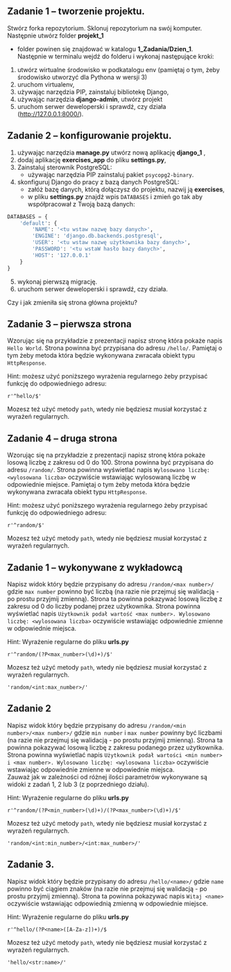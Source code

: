 ## Zadanie 1 &ndash; tworzenie projektu.

Stwórz forka repozytorium. Sklonuj repozytorium na swój komputer. Następnie utwórz folder **projekt_1** 
- folder powinen się znajdować w katalogu **1_Zadania/Dzien_1**.  
Następnie w terminalu wejdź do folderu i wykonaj następujące kroki:

1. utwórz wirtualne środowisko w podkatalogu env (pamiętaj o tym, żeby środowisko utworzyć dla Pythona w wersji 3)
2. uruchom virtualenv,
3. używając narzędzia PIP, zainstaluj bibliotekę Django,
4. używając narzędzia **django-admin**, utwórz projekt
5. uruchom serwer deweloperski i sprawdź, czy działa (http://127.0.0.1:8000/).


## Zadanie 2 &ndash; konfigurowanie projektu.

1. używając narzędzia **manage.py** utwórz nową aplikację **django_1** ,
2. dodaj aplikację **exercises_app** do pliku **settings.py**,
3. Zainstaluj sterownik PostgreSQL:
    * używając narzędzia PIP zainstaluj pakiet `psycopg2-binary`.
4. skonfiguruj Django do pracy z bazą danych PostgreSQL:
    * załóż bazę danych, którą dołączysz do projektu, nazwij ją **exercises**,
    * w pliku **settings.py** znajdź wpis `DATABASES` i zmień go tak aby współpracował z Twoją bazą danych:

```python
DATABASES = {
    'default': {
        'NAME': '<tu wstaw nazwę bazy danych>',
        'ENGINE': 'django.db.backends.postgresql',
        'USER': '<tu wstaw nazwę użytkownika bazy danych>',
        'PASSWORD': '<tu wstaW hasło bazy danych>',
        'HOST': '127.0.0.1'
    }
}
```

5. wykonaj pierwszą migrację.
6. uruchom serwer deweloperski i sprawdź, czy działa.

Czy i jak zmieniła się strona główna projektu?


## Zadanie 3 – pierwsza strona

Wzorując się na przykładzie z prezentacji napisz stronę która pokaże napis `Hello World`. Strona powinna być przypisana do adresu `/hello/`. Pamiętaj o tym żeby metoda która będzie wykonywana zwracała obiekt typu `HttpResponse`.

Hint: możesz użyć poniższego wyrażenia regularnego żeby przypisać funkcję do odpowiedniego adresu:

```
r'^hello/$'
```

Mozesz też użyć metody `path`, wtedy nie będziesz musiał korzystać z wyrażeń regularnych.


## Zadanie 4 – druga strona

Wzorując się na przykładzie z prezentacji napisz stronę która pokaże losową liczbę z zakresu od 0 do 100. 
Strona powinna być przypisana do adresu `/random/`. 
Strona powinna wyświetlać napis `Wylosowano liczbę: <wylosowana liczba>` oczywiście wstawiając wylosowaną liczbę 
w odpowiednie miejsce. Pamiętaj o tym żeby metoda która będzie wykonywana zwracała obiekt typu `HttpResponse`.

Hint: możesz użyć poniższego wyrażenia regularnego żeby przypisać funkcję do odpowiedniego adresu:

```
r'^random/$'
```
Mozesz też użyć metody `path`, wtedy nie będziesz musiał korzystać z wyrażeń regularnych.


## Zadanie 1 – wykonywane z wykładowcą
Napisz widok który będzie przypisany do adresu `/random/<max number>/` gdzie `max number` powinno być liczbą 
(na razie nie przejmuj się walidacją - po prostu przyjmij zmienną). 
Strona ta powinna pokazywać losową liczbę z zakresu od 0 do liczby podanej przez użytkownika. 
Strona powinna wyświetlać napis `Użytkownik podał wartość <max number>. Wylosowano liczbę: <wylosowana liczba>` 
oczywiście wstawiając odpowiednie zmienne w odpowiednie miejsca.

Hint: Wyrażenie regularne do pliku **urls.py**
```
r'^random/(?P<max_number>(\d)+)/$'
```
Mozesz też użyć metody `path`, wtedy nie będziesz musiał korzystać z wyrażeń regularnych.
```
'random/<int:max_number>/'
```


## Zadanie 2
Napisz widok który będzie przypisany do adresu `/random/<min number>/<max number>/` gdzie `min number` i `max number`
powinny być liczbami (na razie nie przejmuj się walidacją - po prostu przyjmij zmienną).
Strona ta powinna pokazywać losową liczbę z zakresu podanego przez użytkownika.
Strona powinna wyświetlać napis
`Użytkownik podał wartości <min number> i <max number>. Wylosowano liczbę: <wylosowana liczba>` 
oczywiście wstawiając odpowiednie zmienne w odpowiednie miejsca.  
Zauważ jak w zależności od różnej ilości parametrów wykonywane są widoki z zadań 1, 2 lub 3 (z poprzedniego działu).

Hint: Wyrażenie regularne do pliku **urls.py**
```
r'^random/(?P<min_number>(\d)+)/(?P<max_number>(\d)+)/$'
```

Mozesz też użyć metody `path`, wtedy nie będziesz musiał korzystać z wyrażeń regularnych.
```
'random/<int:min_number>/<int:max_number>/'
```


## Zadanie 3.
Napisz widok który będzie przypisany do adresu `/hello/<name>/` gdzie `name` powinno być ciągiem znaków
(na razie nie przejmuj się walidacją - po prostu przyjmij zmienną).
Strona ta powinna pokazywać napis `Witaj <name>` oczywiście wstawiając odpowiednią zmienną w odpowiednie miejsce.

Hint: Wyrażenie regularne do pliku **urls.py**
```
r'^hello/(?P<name>([A-Za-z])+)/$
```

Mozesz też użyć metody `path`, wtedy nie będziesz musiał korzystać z wyrażeń regularnych.
```
'hello/<str:name>/'

```
